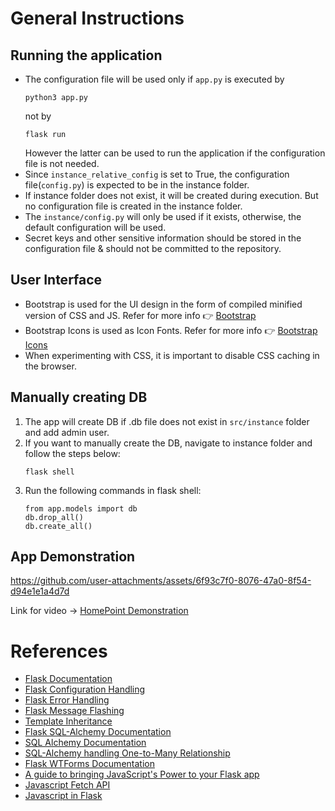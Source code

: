 # General Instructions
## Running the application
- The configuration file will be used only if `app.py` is executed by
    ```shell
    python3 app.py
    ```
    not by
    ```shell
    flask run
    ```
    However the latter can be used to run the application if the configuration file is not needed.
- Since `instance_relative_config` is set to True, the configuration file(`config.py`) is expected to be in the instance folder.
- If instance folder does not exist, it will be created during execution. But no configuration file is created in the instance folder.
- The `instance/config.py` will only be used if it exists, otherwise, the default configuration will be used.
- Secret keys and other sensitive information should be stored in the configuration file & should not be committed to the repository.
## User Interface
- Bootstrap is used for the UI design in the form of compiled minified version of CSS and JS. Refer for more info 👉 [Bootstrap](https://getbootstrap.com/)
- Bootstrap Icons is used as Icon Fonts. Refer for more info 👉 [Bootstrap Icons](https://icons.getbootstrap.com/)
- When experimenting with CSS, it is important to disable CSS caching in the browser.


## Manually creating DB
1. The app will create DB if .db file does not exist in `src/instance` folder and add admin user.
2. If you want to manually create the DB, navigate to instance folder and follow the steps below:
    ```shell
    flask shell
    ```
3. Run the following commands in flask shell:
    ```shell
    from app.models import db
    db.drop_all()
    db.create_all()
    ```

## App Demonstration


https://github.com/user-attachments/assets/6f93c7f0-8076-47a0-8f54-d94e1e1a4d7d

Link for video -> [HomePoint Demonstration](https://youtu.be/7uARFWCOVhM)


# References
- [Flask Documentation](https://flask.palletsprojects.com/en/3.0.x/)
- [Flask Configuration Handling](https://flask.palletsprojects.com/en/3.0.x/config/#configuration-basics)
- [Flask Error Handling](https://flask.palletsprojects.com/en/3.0.x/errorhandling/#custom-error-pages)
- [Flask Message Flashing](https://flask.palletsprojects.com/en/3.0.x/patterns/flashing/)
- [Template Inheritance](https://flask.palletsprojects.com/en/2.3.x/patterns/templateinheritance/)
- [Flask SQL-Alchemy Documentation](https://flask-sqlalchemy.palletsprojects.com/en/3.1.x/)
- [SQL Alchemy Documentation](https://docs.sqlalchemy.org/en/20/)
- [SQL-Alchemy handling One-to-Many Relationship](https://docs.sqlalchemy.org/en/20/orm/basic_relationships.html#one-to-many)
- [Flask WTForms Documentation](https://wtforms.readthedocs.io/en/2.3.x/)
- [A guide to bringing JavaScript's Power to your Flask app](https://medium.com/@crawftv/javascript-jinja-flask-b0ebfdb406b3)
- [Javascript Fetch API](https://developer.mozilla.org/en-US/docs/Web/API/Fetch_API/Using_Fetch)
- [Javascript in Flask](https://flask.palletsprojects.com/en/3.0.x/patterns/javascript/)
